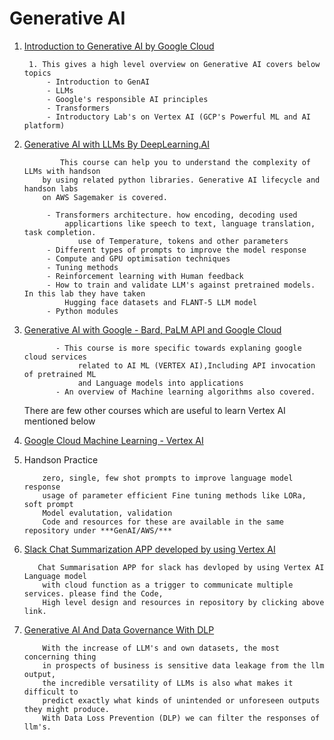 # Generative AI

1. [Introduction to Generative AI by Google Cloud](https://partner.cloudskillsboost.google/journeys/119)
        
        1. This gives a high level overview on Generative AI covers below topics
            - Introduction to GenAI
            - LLMs
            - Google's responsible AI principles
            - Transformers
            - Introductory Lab's on Vertex AI (GCP's Powerful ML and AI platform)
2. [Generative AI with LLMs By DeepLearning.AI](https://www.coursera.org/learn/generative-ai-with-llms/) 

               This course can help you to understand the complexity of LLMs with handson
           by using related python libraries. Generative AI lifecycle and handson labs
           on AWS Sagemaker is covered.

            - Transformers architecture. how encoding, decoding used
                applicartions like speech to text, language translation, task completion.
                   use of Temperature, tokens and other parameters
            - Different types of prompts to improve the model response
            - Compute and GPU optimisation techniques
            - Tuning methods
            - Reinforcement learning with Human feedback
            - How to train and validate LLM's against pretrained models. In this lab they have taken 
                Hugging face datasets and FLANT-5 LLM model 
            - Python modules 
4. [Generative AI with Google - Bard, PaLM API and Google Cloud](https://www.udemy.com/course/generative-ai-with-google-bard-google-cloud/)

              - This course is more specific towards explaning google cloud services
                   related to AI ML (VERTEX AI),Including API invocation of pretrained ML
                   and Language models into applications
              - An overview of Machine learning algorithms also covered.
   There are few other courses which are useful to learn Vertex AI mentioned below
           
6. [Google Cloud Machine Learning - Vertex AI](https://www.udemy.com/course/machine-learning-with-google-cloud/)


   
7. Handson Practice
   
           zero, single, few shot prompts to improve language model response
           usage of parameter efficient Fine tuning methods like LORa, soft prompt
           Model evalutation, validation
           Code and resources for these are available in the same repository under ***GenAI/AWS/***
      
8.  [Slack Chat Summarization APP developed by using Vertex AI](https://github.com/naveen675/slack_chat_summarization)
      
           Chat Summarisation APP for slack has devloped by using Vertex AI Language model
            with cloud function as a trigger to communicate multiple services. please find the Code,
            High level design and resources in repository by clicking above link.
9. [Generative AI And Data Governance With DLP](https://github.com/naveen675/AI/tree/18d7610c741b2315ed7f73155d53d00c217eac15/GenAI/GCP/API/AI_governance)

           With the increase of LLM's and own datasets, the most concerning thing
           in prospects of business is sensitive data leakage from the llm output,
           the incredible versatility of LLMs is also what makes it difficult to
           predict exactly what kinds of unintended or unforeseen outputs they might produce.
           With Data Loss Prevention (DLP) we can filter the responses of llm's. 
   
   
   
          
    
      
  

